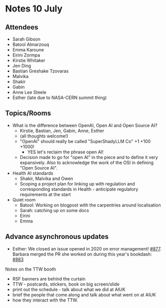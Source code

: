 # Notes 10 July

## Attendees

* Sarah Gibson
* Batool Almarzouq
* Emma Karoune
* Eirini Zormpa
* Kirstie Whitaker
* Jen Ding
* Bastian Greshake Tzovaras
* Malvika
* Shakir
* Gabin
* Anne Lee Steele
* Esther (late due to NASA-CERN summit thing)

## Topics/Rooms

* What is the difference between OpenAI, Open AI and Open Source AI?
  * Kirstie, Bastian, Jen, Gabin, Anne, Esther
  * (all thoughts welcome!)
  * "OpenAI" should really be called "SuperShadyLLM Co" +1 +100 +1000!
    * YES let's reclaim the phrase open AI!
  * Decision made to go for "open AI" in the piece and to define it very expansively. Also to acknowledge the work of the OSI in defining "Open Source AI".
* Health AI standards
  * Shakir, Malvika and Owen
  * Scoping a project plan for linking up with regulation and corresponding standards in Health - anticipate regulatory requirements at the start
* Quiet room
    * Batool: Working on blogpost with the carpentries around localisation
    * Sarah: catching up on some docs
    * Eirini
    * Emma

## Advance asynchronous updates

* Esther: We closed an issue opened in 2020 on error management! [#877](https://github.com/alan-turing-institute/the-turing-way/issues/877). Barbara merged the PR she worked on during this year's bookdash: [#883](https://github.com/alan-turing-institute/the-turing-way/pull/883)


Notes on the TTW booth
* RSF banners are behind the curtain
* TTW - postcards, stickers, book on big screen/slide
* print out the schedule - talk about what we did at AIUK
* brief the people that come along and talk about what went on at AIUK
* how they interact with the TTW.
